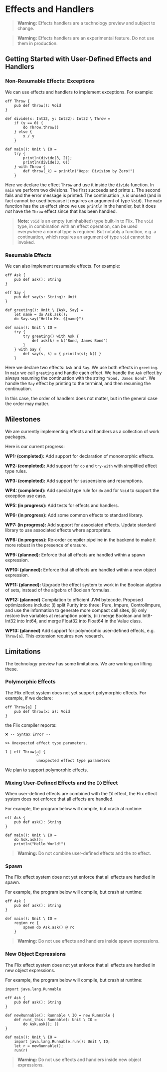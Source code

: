 # Effects and Handlers

> **Warning:** Effects handlers are a technology preview and subject to change.

> **Warning:** Effects handlers are an experimental feature. Do not use them in
> production.

## Getting Started with User-Defined Effects and Handlers

### Non-Resumable Effects: Exceptions

We can use effects and handlers to implement exceptions. For example:

```flix
eff Throw {
    pub def throw(): Void
}

def divide(x: Int32, y: Int32): Int32 \ Throw = 
    if (y == 0) {
        do Throw.throw()
    } else {
        x / y
    }

def main(): Unit \ IO = 
    try {
        println(divide(3, 2));
        println(divide(3, 0))
    } with Throw {
        def throw(_k) = println("Oops: Division by Zero!")
    }
```

Here we declare the effect `Throw` and use it inside the `divide` function. In
`main` we perform two divisions. The first succeeds and prints `1`. The second
fails and the error message is printed. The continuation `_k` is unused (and in
fact cannot be used because it requires an argument of type `Void`). The `main`
function has the `IO` effect since we use `println` in the handler, but it does
_not_ have the `Throw` effect since that has been handled.

> **Note:** `Void` is an empty (uninhabited) type built-in to Flix. The `Void`
> type, in combination with an effect operation, can be used everywhere a normal
> type is required. But notably a function, e.g. a continuation, which requires
> an argument of type `Void` cannot be invoked. 

### Resumable Effects

We can also implement resumable effects. For example:

```flix
eff Ask {
    pub def ask(): String
}

eff Say {
    pub def say(s: String): Unit
}

def greeting(): Unit \ {Ask, Say} = 
    let name = do Ask.ask();
    do Say.say("Hello Mr. ${name}")

def main(): Unit \ IO = 
    try {
        try greeting() with Ask {
            def ask(k) = k("Bond, James Bond")
        }
    } with Say {
        def say(s, k) = { println(s); k() }
    }
```

Here we declare two effects: `Ask` and `Say`. We use both effects in `greeting`.
In `main` we call `greeting` and handle each effect. We handle the `Ask` effect
by always resuming the continuation with the string `"Bond, James Bond"`. We
handle the `Say` effect by printing to the terminal, and then resuming the
continuation.

In this case, the order of handlers does not matter, but in the general case the
order may matter. 

## Milestones

We are currently implementing effects and handlers as a collection of work packages.

Here is our current progress:

**WP1: (completed):** Add support for declaration of monomorphic effects.

**WP2: (completed):** Add support for `do` and `try-with` with simplified effect type rules.

**WP3: (completed):** Add support for suspensions and resumptions.

**WP4: (completed):** Add special type rule for `do` and for `Void` to support
the exception use case.

**WP5: (in progress):** Add tests for effects and handlers.

**WP6: (in progress):** Add some common effects to standard library.

**WP7: (in progress):** Add support for associated effects. Update standard
library to use associated effects where appropriate. 

**WP8: (in progress):** Re-order compiler pipeline in the backend to make it
more robust in the presence of erasure. 

**WP9: (planned):** Enforce that all effects are handled within a spawn expression.

**WP10: (planned):** Enforce that all effects are handled within a new object expression.

**WP11: (planned):** Upgrade the effect system to work in the Boolean algebra of
sets, instead of the algebra of Boolean formulas. 

**WP12: (planned)** Compilation to efficient JVM bytecode. Proposed optimizations
include: (i) split Purity into three: Pure, Impure, ControlImpure, and use the
information to generate more compact call sites, (ii) only restore live
variables at resumption points, (iii) merge Boolean and Int8-Int32 into Int64,
and merge Float32 into Float64 in the Value class. 

**WP13: (planned)** Add support for polymorphic user-defined effects, e.g.
`Throw[a]`. This extension requires new research. 

## Limitations

The technology preview has some limitations. We are working on lifting these.

### Polymorphic Effects

The Flix effect system does not yet support polymorphic effects. For example, if we declare:

```flix
eff Throw[a] {
    pub def throw(x: a): Void
}
```

the Flix compiler reports:

```
❌ -- Syntax Error --

>> Unexpected effect type parameters.

1 | eff Throw[a] {
              ^
              unexpected effect type parameters
```

We plan to support polymorphic effects. 

### Mixing User-Defined Effects and the `IO` Effect

When user-defined effects are combined with the `IO` effect, the Flix effect
system does not enforce that all effects are handled. 

For example, the program below will compile, but crash at runtime:

```flix
eff Ask {
    pub def ask(): String
}

def main(): Unit \ IO = 
    do Ask.ask();
    println("Hello World!")
```

> **Warning:** Do not combine user-defined effects and the `IO` effect.

### Spawn

The Flix effect system does not yet enforce that all effects are handled in spawn.

For example, the program below will compile, but crash at runtime:

```flix
eff Ask {
    pub def ask(): String
}

def main(): Unit \ IO = 
    region rc {
        spawn do Ask.ask() @ rc
    }
```

> **Warning:** Do not use effects and handlers inside spawn expressions.

### New Object Expressions

The Flix effect system does not yet enforce that all effects are handled in new object expressions.

For example, the program below will compile, but crash at runtime:

```flix
import java.lang.Runnable

eff Ask {
    pub def ask(): String
}

def newRunnable(): Runnable \ IO = new Runnable {
    def run(_this: Runnable): Unit \ IO = 
        do Ask.ask(); ()
}

def main(): Unit \ IO = 
    import java.lang.Runnable.run(): Unit \ IO;
    let r = newRunnable();
    run(r)

```

> **Warning:** Do not use effects and handlers inside new object expressions.
